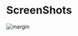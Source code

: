 # ScreenShots



![margin](https://user-images.githubusercontent.com/59916393/89790038-01edb680-db3f-11ea-86f3-b2856598cde3.JPG)
